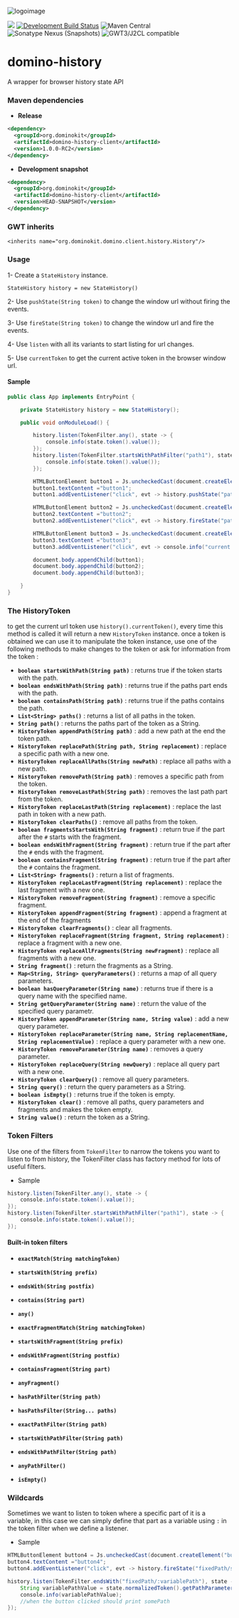 ![logoimage](https://raw.githubusercontent.com/DominoKit/DominoKit.github.io/master/logo/128.png)

<a title="Gitter" href="https://gitter.im/DominoKit/domino"><img src="https://badges.gitter.im/Join%20Chat.svg"></a>
[![Development Build Status](https://github.com/DominoKit/domino-history/actions/workflows/deploy.yaml/badge.svg?branch=development)](https://github.com/DominoKit/domino-history/actions/workflows/deploy.yaml/badge.svg?branch=development)
![Maven Central](https://img.shields.io/badge/Release-1.0.0--RC2-green)
![Sonatype Nexus (Snapshots)](https://img.shields.io/badge/Snapshot-HEAD--SNAPSHOT-orange)
![GWT3/J2CL compatible](https://img.shields.io/badge/GWT3/J2CL-compatible-brightgreen.svg)

# domino-history
A wrapper for browser history state API

### Maven dependencies

- **Release**

```xml
<dependency>
  <groupId>org.dominokit</groupId>
  <artifactId>domino-history-client</artifactId>
  <version>1.0.0-RC2</version>
</dependency>
```

- **Development snapshot**

```xml
<dependency>
  <groupId>org.dominokit</groupId>
  <artifactId>domino-history-client</artifactId>
  <version>HEAD-SNAPSHOT</version>
</dependency>
```
### GWT inherits

`<inherits name="org.dominokit.domino.client.history.History"/>`

### Usage

1- Create a `StateHistory` instance.

`StateHistory history = new StateHistory()`

2- Use `pushState(String token)` to change the window url without firing the events.

3- Use `fireState(String token)` to change the window url and fire the events.

4- Use `listen` with all its variants to start listing for url changes.

5- Use `currentToken` to get the current active token in the browser window url.

#### Sample

```java
public class App implements EntryPoint {

    private StateHistory history = new StateHistory();

    public void onModuleLoad() {

        history.listen(TokenFilter.any(), state -> {
            console.info(state.token().value());
        });
        history.listen(TokenFilter.startsWithPathFilter("path1"), state -> {
            console.info(state.token().value());
        });

        HTMLButtonElement button1 = Js.uncheckedCast(document.createElement("button"));
        button1.textContent ="button1";
        button1.addEventListener("click", evt -> history.pushState("path1/path2"));

        HTMLButtonElement button2 = Js.uncheckedCast(document.createElement("button"));
        button2.textContent ="button2";
        button2.addEventListener("click", evt -> history.fireState("path3/path4"));

        HTMLButtonElement button3 = Js.uncheckedCast(document.createElement("button"));
        button3.textContent ="button3";
        button3.addEventListener("click", evt -> console.info("current token : "+history.currentToken().value()));

        document.body.appendChild(button1);
        document.body.appendChild(button2);
        document.body.appendChild(button3);

    }
}
```

### The HistoryToken

to get the current url token use `history().currentToken()`, every time this method is called it will return a new `HistoryToken` instance. once a token is obtained we can use it to manipulate the token instance, use one of the following methods to make changes to the token or ask for information from the token : 

* **`boolean startsWithPath(String path)`** : returns true if the token starts with the path.
* **`boolean endsWithPath(String path)`** : returns true if the paths part ends with the path.
* **`boolean containsPath(String path)`** : returns true if the paths contains the path.
* **`List<String> paths()`** : returns a list of all paths in the token.
* **`String path()`** : returns the paths part of the token as a String.
* **`HistoryToken appendPath(String path)`** : add a new path at the end the token path.
* **`HistoryToken replacePath(String path, String replacement)`** : replace a specific path with a new one.
* **`HistoryToken replaceAllPaths(String newPath)`** : replace all paths with a new path.
* **`HistoryToken removePath(String path)`** : removes a specific path from the token.
* **`HistoryToken removeLastPath(String path)`** : removes the last path part from the token.
* **`HistoryToken replaceLastPath(String replacement)`** : replace the last path in token with a new path.
* **`HistoryToken clearPaths()`** : remove all paths from the token.
* **`boolean fragmentsStartsWith(String fragment)`** : return true if the part after the `#` starts with the fragment.
* **`boolean endsWithFragment(String fragment)`** : return true if the part after the `#` ends with the fragment.
* **`boolean containsFragment(String fragment)`** : return true if the part after the `#` contains the fragment.
* **`List<String> fragments()`** : return a list of fragments.
* **`HistoryToken replaceLastFragment(String replacement)`** : replace the last fragment with a new one.
* **`HistoryToken removeFragment(String fragment)`** : remove a specific fragment.
* **`HistoryToken appendFragment(String fragment)`** : append a fragment at the end of the fragments
* **`HistoryToken clearFragments()`** : clear all fragments.
* **`HistoryToken replaceFragment(String fragment, String replacement)`** : replace a fragment with a new one.
* **`HistoryToken replaceAllFragments(String newFragment)`** : replace all fragments with a new one.
* **`String fragment()`** : return the fragments as a String.
* **`Map<String, String> queryParameters()`** : returns a map of all query parameters.
* **`boolean hasQueryParameter(String name)`** : returns true if there is a query name with the specified name.
* **`String getQueryParameter(String name)`** : return the value of the specified query parametr.
* **`HistoryToken appendParameter(String name, String value)`** : add a new query parameter.
* **`HistoryToken replaceParameter(String name, String replacementName, String replacementValue)`** : replace a query parameter with a new one.
* **`HistoryToken removeParameter(String name)`** : removes a query parameter.
* **`HistoryToken replaceQuery(String newQuery)`** : replace all query part with a new one.
* **`HistoryToken clearQuery()`** : remove all query parameters.
* **`String query()`** : return the query parameters as a String.
* **`boolean isEmpty()`** : returns true if the token is empty.
* **`HistoryToken clear()`** : remove all paths, query parameters and fragments and makes the token empty.
* **`String value()`** : return the token as a String.

### Token Filters

Use one of the filters from `TokenFilter` to narrow the tokens you want to listen to from history, the TokenFilter class has factory method for lots of useful filters.

- Sample

```java
history.listen(TokenFilter.any(), state -> {
    console.info(state.token().value());
});
history.listen(TokenFilter.startsWithPathFilter("path1"), state -> {
    console.info(state.token().value());
});
```
#### Built-in token filters

* **`exactMatch(String matchingToken)`**

* **`startsWith(String prefix)`**

* **`endsWith(String postfix)`**

* **`contains(String part)`**

* **`any()`**

* **`exactFragmentMatch(String matchingToken)`**

* **`startsWithFragment(String prefix)`**

* **`endsWithFragment(String postfix)`**

* **`containsFragment(String part)`**

* **`anyFragment()`**

* **`hasPathFilter(String path)`**

* **`hasPathsFilter(String... paths)`**

* **`exactPathFilter(String path)`**

* **`startsWithPathFilter(String path)`**

* **`endsWithPathFilter(String path)`**

* **`anyPathFilter()`**

* **`isEmpty()`**

### Wildcards

Sometimes we want to listen to token where a specific part of it is a variable, in this case we can simply define that part as a variable using `:` in the token filter when we define a listener.

- Sample

```java
HTMLButtonElement button4 = Js.uncheckedCast(document.createElement("button"));
button4.textContent ="button4";
button4.addEventListener("click", evt -> history.fireState("fixedPath/somePath"));

history.listen(TokenFilter.endsWith("fixedPath/:variablePath"), state -> {
    String variablePathValue = state.normalizedToken().getPathParameter("variablePath");
    console.info(variablePathValue);
    //when the button clicked should print somePath
});
``` 



